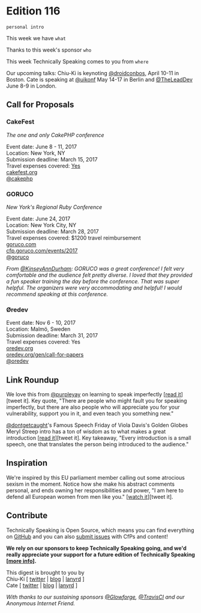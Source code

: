 # Edition 116

`personal intro`

This week we have `what`

Thanks to this week's sponsor `who`

This week Technically Speaking comes to you from `where`

Our upcoming talks: Chiu-Ki is keynoting [@droidconbos](http://twitter.com/droidconbos), April 10-11 in Boston. Cate is speaking at [@uikonf](http://twitter.com/uikonf) May 14-17 in Berlin and [@TheLeadDev](http://twitter.com/theleaddev) June 8-9 in London.


## Call for Proposals

### CakeFest
*The one and only CakePHP conference*

Event date: June 8 - 11, 2017  
Location: New York, NY  
Submission deadline: March 15, 2017  
Travel expenses covered: [Yes](https://twitter.com/MeganKleyweg/status/840550715667947520)  
[cakefest.org](https://cakefest.org/)  
[@cakephp](https://twitter.com/cakephp/status/839807071507865602)


### GORUCO
*New York's Regional Ruby Conference*

Event date: June 24, 2017  
Location: New York City, NY  
Submission deadline: March 28, 2017  
Travel expenses covered: $1200 travel reimbursement  
[goruco.com](http://goruco.com/)  
[cfp.goruco.com/events/2017](http://cfp.goruco.com/events/2017)  
[@goruco](https://twitter.com/goruco)

*From [@KinseyAnnDurham](https://twitter.com/KinseyAnnDurham): GORUCO was a great conference! I felt very comfortable and the audience felt pretty diverse. I loved that they provided a fun speaker training the day before the conference. That was super helpful. The organizers were very accommodating and helpful! I would recommend speaking at this conference.*


### Øredev

Event date: Nov 6 - 10, 2017  
Location: Malmö, Sweden  
Submission deadline: March 31, 2017  
Travel expenses covered: Yes  
[oredev.org](http://www.oredev.org/)  
[oredev.org/gen/call-for-papers](http://www.oredev.org/gen/call-for-papers)  
[@oredev](https://twitter.com/oredev)


## Link Roundup

We love this from [@purpleyay](http://twitter.com/purpleyay) on learning to speak imperfectly [[read it](http://gwendolyn.io/learning-to-speak-imperfectly/)][tweet it]. Key quote, "There are people who might fault you for speaking imperfectly, but there are also people who will appreciate you for your vulnerability, support you in it, and even teach you something new."

[@dontgetcaught](http://twitter.com/dontgetcaught)'s Famous Speech Friday of Viola Davis's Golden Globes Meryl Streep intro has a ton of wisdom as to what makes a great introduction [[read it](http://eloquentwoman.blogspot.com/2017/02/famous-speech-friday-viola-daviss.html)][tweet it]. Key takeaway, "Every introduction is a small speech, one that translates the person being introduced to the audience."

## Inspiration

We're inspired by this EU parliament member calling out some atrocious sexism in the moment. Notice how she make his abstract comments personal, and ends owning her responsibilities and power, "I am here to defend all European women from men like you." [[watch it](https://www.facebook.com/TelePolitics/videos/1124748420987424/)][tweet it].  

## Contribute

Technically Speaking is Open Source, which means you can find everything on [GitHub](https://github.com/catehstn/technically-speaking/) and you can also [submit issues](https://github.com/catehstn/technically-speaking/issues/new) with CfPs and content!

**We rely on our sponsors to keep Technically Speaking going, and we'd really appreciate your support for a future edition of Technically Speaking [[more info](http://www.techspeak.email/sponsorship/)].**  


This digest is brought to you by  
Chiu-Ki [ [twitter](https://twitter.com/chiuki) | [blog](http://blog.sqisland.com/) | [lanyrd](http://lanyrd.com/profile/chiuki/) ]  
Cate [ [twitter](https://twitter.com/catehstn) | [blog](http://www.cate.blog/) | [lanyrd](http://lanyrd.com/profile/catehstn/) ]

*With thanks to our sustaining sponsors [@Glowforge](http://twitter.com/glowforge), [@TravisCI](http://twitter.com/travisci) and our Anonymous Internet Friend.*
